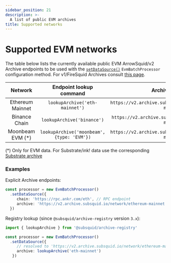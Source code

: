 ```yaml
---
sidebar_position: 21
description: >-
  A list of public EVM archives
title: Supported networks
---
```


# Supported EVM networks

[//]: # (!!!! keep the list updated, remove the notice below once it is final)

The table below lists the currently available public EVM ArrowSquid/v2 Archive endpoints to be used with the [`setDataSource()`](/evm-indexing/configuration/initialization) `EvmBatchProcessor` configuration method. For v1/FireSquid Archives consult [this page](/firesquid/evm-indexing/supported-networks).

| Network                 |  Endpoint lookup command                     |        Archive endpoint                                   |
|:-----------------------:|:--------------------------------------------:|:---------------------------------------------------------:|
| Ethereum Mainnet        | `lookupArchive('eth-mainnet')`               | `https://v2.archive.subsquid.io/network/ethereum-mainnet` |
| Binance Chain           | `lookupArchive('binance')`                   | `https://v2.archive.subsquid.io/network/binance-mainnet`  |
| Moonbeam EVM    (*)     | `lookupArchive('moonbeam',` `{type: 'EVM'})` | `https://v2.archive.subsquid.io/network/moonbeam-mainnet` |
 
(*) Only for EVM data. For Substrate/ink! data use the corresponding [Substrate archive](/archives/substrate)

### Examples 

Explicit Archive endpoints:
```typescript
const processor = new EvmBatchProcessor()
  .setDataSource({
     chain: 'https://rpc.ankr.com/eth', // RPC endpoint
     archive: 'https://v2.archive.subsquid.io/network/ethereum-mainnet'
  })
```
Registry lookup (since `@subsquid/archive-registry` version `3.x`):
```typescript
import { lookupArchive } from '@subsquid/archive-registry'

const processor = new EvmBatchProcessor()
  .setDataSource({
     // resolved to 'https://v2.archive.subsquid.io/network/ethereum-mainnet'
     archive: lookupArchive('eth-mainnet')
   })
```
